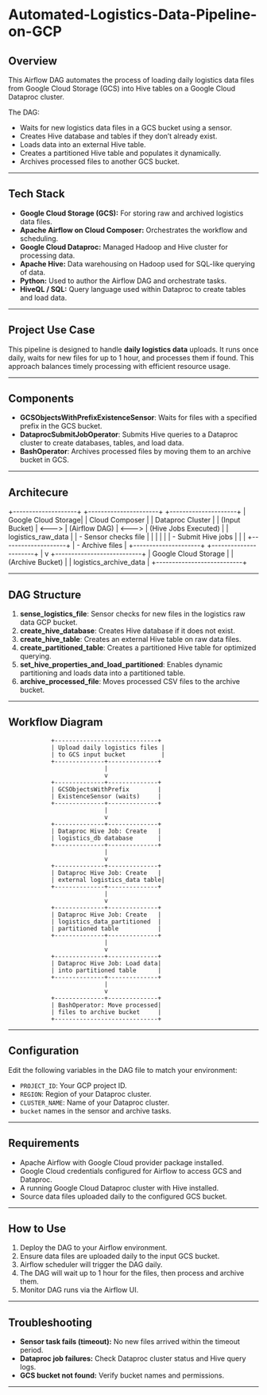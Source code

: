 # Automated-Logistics-Data-Pipeline-on-GCP

## Overview

This Airflow DAG automates the process of loading daily logistics data files from Google Cloud Storage (GCS) into Hive tables on a Google Cloud Dataproc cluster.

The DAG:

- Waits for new logistics data files in a GCS bucket using a sensor.
- Creates Hive database and tables if they don’t already exist.
- Loads data into an external Hive table.
- Creates a partitioned Hive table and populates it dynamically.
- Archives processed files to another GCS bucket.

---

## Tech Stack

- **Google Cloud Storage (GCS):** For storing raw and archived logistics data files.
- **Apache Airflow on Cloud Composer:** Orchestrates the workflow and scheduling.
- **Google Cloud Dataproc:** Managed Hadoop and Hive cluster for processing data.
- **Apache Hive:** Data warehousing on Hadoop used for SQL-like querying of data.
- **Python:** Used to author the Airflow DAG and orchestrate tasks.
- **HiveQL / SQL:** Query language used within Dataproc to create tables and load data.

---

## Project Use Case

This pipeline is designed to handle **daily logistics data** uploads. It runs once daily, waits for new files for up to 1 hour, and processes them if found. This approach balances timely processing with efficient resource usage.

---

## Components

- **GCSObjectsWithPrefixExistenceSensor**: Waits for files with a specified prefix in the GCS bucket.
- **DataprocSubmitJobOperator**: Submits Hive queries to a Dataproc cluster to create databases, tables, and load data.
- **BashOperator**: Archives processed files by moving them to an archive bucket in GCS.

---

## Architecure

+--------------------+       +----------------------+       +---------------------+
| Google Cloud Storage|       |    Cloud Composer    |       |   Dataproc Cluster   |
|  (Input Bucket)     | <---> |   (Airflow DAG)      | <---> | (Hive Jobs Executed) |
| logistics_raw_data  |       | - Sensor checks file |       |                     |
|                    |       | - Submit Hive jobs   |       |                     |
+--------------------+       | - Archive files      |       +---------------------+
                             +----------------------+
                                    |
                                    v
                       +---------------------------+
                       | Google Cloud Storage       |
                       | (Archive Bucket)           |
                       | logistics_archive_data     |
                       +---------------------------+


---

## DAG Structure

1. **sense_logistics_file**: Sensor checks for new files in the logistics raw data GCP bucket.
2. **create_hive_database**: Creates Hive database if it does not exist.
3. **create_hive_table**: Creates an external Hive table on raw data files.
4. **create_partitioned_table**: Creates a partitioned Hive table for optimized querying.
5. **set_hive_properties_and_load_partitioned**: Enables dynamic partitioning and loads data into a partitioned table.
6. **archive_processed_file**: Moves processed CSV files to the archive bucket.

---

## Workflow Diagram

                +-----------------------------+
                | Upload daily logistics files |
                | to GCS input bucket          |
                +--------------+--------------+
                               |
                               v
                +--------------+--------------+
                | GCSObjectsWithPrefix        |
                | ExistenceSensor (waits)     |
                +--------------+--------------+
                               |
                               v
                +--------------+--------------+
                | Dataproc Hive Job: Create   |
                | logistics_db database       |
                +--------------+--------------+
                               |
                               v
                +--------------+--------------+
                | Dataproc Hive Job: Create   |
                | external logistics_data table|
                +--------------+--------------+
                               |
                               v
                +--------------+--------------+
                | Dataproc Hive Job: Create   |
                | logistics_data_partitioned  |
                | partitioned table           |
                +--------------+--------------+
                               |
                               v
                +--------------+--------------+
                | Dataproc Hive Job: Load data|
                | into partitioned table      |
                +--------------+--------------+
                               |
                               v
                +--------------+--------------+
                | BashOperator: Move processed|
                | files to archive bucket     |
                +-----------------------------+

---

## Configuration

Edit the following variables in the DAG file to match your environment:

- `PROJECT_ID`: Your GCP project ID.
- `REGION`: Region of your Dataproc cluster.
- `CLUSTER_NAME`: Name of your Dataproc cluster.
- `bucket` names in the sensor and archive tasks.

---

## Requirements

- Apache Airflow with Google Cloud provider package installed.
- Google Cloud credentials configured for Airflow to access GCS and Dataproc.
- A running Google Cloud Dataproc cluster with Hive installed.
- Source data files uploaded daily to the configured GCS bucket.

---

## How to Use

1. Deploy the DAG to your Airflow environment.
2. Ensure data files are uploaded daily to the input GCS bucket.
3. Airflow scheduler will trigger the DAG daily.
4. The DAG will wait up to 1 hour for the files, then process and archive them.
5. Monitor DAG runs via the Airflow UI.

---

## Troubleshooting

- **Sensor task fails (timeout):** No new files arrived within the timeout period.
- **Dataproc job failures:** Check Dataproc cluster status and Hive query logs.
- **GCS bucket not found:** Verify bucket names and permissions.
  
---



